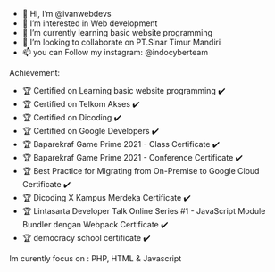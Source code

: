- 👋 Hi, I’m @ivanwebdevs
- 👀 I’m interested in Web development
- 🌱 I’m currently learning basic website programming
- 💞️ I’m looking to collaborate on PT.Sinar Timur Mandiri
- 📫 you can Follow my instagram: @indocyberteam

Achievement:

- 🏆 Certified on Learning basic website programming ✔️
- 🏆 Certified on Telkom Akses ✔️
- 🏆 Certified on Dicoding ✔️
- 🏆 Certified on Google Developers ✔️
- 🏆 Baparekraf Game Prime 2021 - Class Certificate ✔️
- 🏆 Baparekraf Game Prime 2021 - Conference Certificate ✔️
- 🏆 Best Practice for Migrating from On-Premise to Google Cloud Certificate ✔️
- 🏆 Dicoding X Kampus Merdeka Certificate ✔️
- 🏆 Lintasarta Developer Talk Online Series #1 - JavaScript Module Bundler dengan Webpack Certificate ✔️
- 🏆 democracy school certificate ✔️


Im curently focus on : PHP, HTML & Javascript




<!---
ivanwebdevs/ivanwebdevs is a ✨ special ✨ repository because its `README.md` (this file) appears on your GitHub profile.
You can click the Preview link to take a look at your changes.
--->
